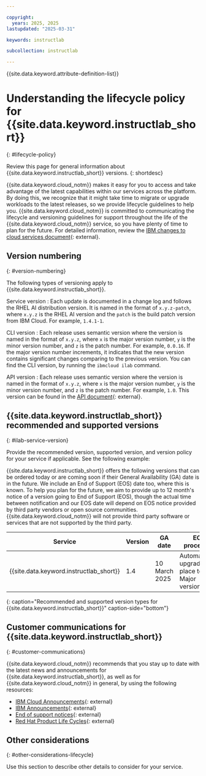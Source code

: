 ```yaml
---

copyright:
  years: 2025, 2025
lastupdated: "2025-03-31"

keywords: instructlab

subcollection: instructlab

---
```


{{site.data.keyword.attribute-definition-list}}

# Understanding the lifecycle policy for {{site.data.keyword.instructlab_short}}
{: #lifecycle-policy}

Review this page for general information about {{site.data.keyword.instructlab_short}} versions.
{: shortdesc}

{{site.data.keyword.cloud_notm}} makes it easy for you to access and take advantage of the latest capabilities within our services across the platform. By doing this, we recognize that it might take time to migrate or upgrade workloads to the latest releases, so we provide lifecycle guidelines to help you. {{site.data.keyword.cloud_notm}} is committed to communicating the lifecycle and versioning guidelines for support throughout the life of the {{site.data.keyword.cloud_notm}} service, so you have plenty of time to plan for the future. For detailed information, review the [IBM changes to cloud services document](https://www.ibm.com/support/customer/csol/terms/?id=i126-6605&lc=en){: external}.

## Version numbering
{: #version-numbering}

The following types of versioning apply to {{site.data.keyword.instructlab_short}}.

Service version
:   Each update is documented in a change log and follows the RHEL AI distribution version. It is named in the format of `x.y.z-patch`, where `x.y.z` is the RHEL AI version and the `patch` is the build patch version from IBM Cloud. For example, `1.4.1-1`.

CLI version
:   Each release uses semantic version where the version is named in the format of `x.y.z`, where `x` is the major version number, `y` is the minor version number, and `z` is the patch number. For example, `0.0.16`. If the major version number increments, it indicates that the new version contains significant changes comparing to the previous version. You can find the CLI version, by running the `ibmcloud ilab` command.

API version
:   Each release uses semantic version where the version is named in the format of `x.y.z`, where `x` is the major version number, `y` is the minor version number, and `z` is the patch number. For example, `1.0`. This version can be found in the [API document](https://us-east.instructlab.ibm.com/swagger-instructlab-api/swagger.yaml){: external}.

## {{site.data.keyword.instructlab_short}} recommended and supported versions
{: #ilab-service-version}

Provide the recommended version, supported version, and version policy for your service if applicable. See the following example:

{{site.data.keyword.instructlab_short}} offers the following versions that can be ordered today or are coming soon if their General Availability (GA) date is in the future. We include an End of Support (EOS) date too, where this is known. To help you plan for the future, we aim to provide up to 12 month's notice of a version going to End of Support (EOS), though the actual time between notification and our EOS date will depend on EOS notice provided by third party vendors or open source communities. {{site.data.keyword.cloud_notm}} will not provide third party software or services that are not supported by the third party.

| Service | Version | GA date | EOS procedure |
|----|----|----|----|
| {{site.data.keyword.instructlab_short}} | 1.4 | 10 March 2025 | Automatically upgraded in place to next Major version|
{: caption="Recommended and supported version types for {{site.data.keyword.instructlab_short}}" caption-side="bottom"}

## Customer communications for {{site.data.keyword.instructlab_short}}
{: #customer-communications}

{{site.data.keyword.cloud_notm}} recommends that you stay up to date with the latest news and announcements for {{site.data.keyword.instructlab_short}}, as well as for {{site.data.keyword.cloud_notm}} in general, by using the following resources:

- [IBM Cloud Announcements](https://cloud.ibm.com/status/announcement){: external}
- [IBM Announcements](https://www.ibm.com/blog/announcements/){: external}
- [End of support notices](https://cloud.ibm.com/status/announcement?query=End+of+Support+Notices){: external}
- [Red Hat Product Life Cycles](https://access.redhat.com/product-life-cycles/){: external}

## Other considerations
{: #other-considerations-lifecycle}

Use this section to describe other details to consider for your service.  
